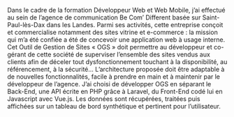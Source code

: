 Dans le cadre de la formation Développeur Web et Web Mobile,
j’ai effectué au sein de l’agence de communication Be Com’ Different 
basée sur Saint-Paul-lès-Dax dans les Landes. Parmi ses activités, cette entreprise conçoit et commercialise
notamment des sites vitrine et e-commerce : la mission qui m’a été confiée a été de concevoir 
une application web à usage interne. Cet Outil de Gestion de Sites « OGS » doit permettre au développeur 
et co-gérant de cette société de superviser l’ensemble des sites vendus aux clients afin de déceler tout dysfonctionnement touchant à la disponibilité, au référencement, à la sécurité... L’architecture proposée doit être adaptable à de nouvelles
fonctionnalités, facile à prendre en main et à maintenir par le développeur de l’agence. 
J’ai choisi de développer OGS en séparant le Back-End, une API écrite en PHP grâce à Laravel, 
du Front-End codé lui en Javascript avec Vue.js. Les données sont récupérées, traitées puis affichées sur un tableau de bord synthétique et pertinent pour l’utilisateur.
